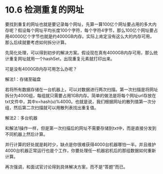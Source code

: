 # 10.6 检测重复的网址

要找到重复的网址也就是要记录每个网址，先算一算100亿个网址要占用的多大内存呢？假设每个网址平均长度100个字符，每个字符4字节，那么100亿个网址要占用40000亿个字节也就是约4000GB内存。实际上肯定没有这么大的内存可用，那么后续就要考虑如何拆分计算。

先简化处理，可以得到初步的解决方案。假设现在真有4000GB内存可用，那么统计重复网址就用一个hashSet，出现重复元素就打印出来。



可是没有4000GB内存可用怎么办呢？

解法1：存储至磁盘

若将所有数据存储在一台机器上，可以对数据进行两次扫描。第一次扫描是将网址拆分为4000组，每组就只需要占用1GB内存。简单的做法是将每个网址url存放在txt文件中，其中x=hash(u)%4000。也就是说，我们根据网址的散列值第一次分组，然后第二次扫描就可以用散列表找出重复值。



解法2：多台机器

和解法1操作一样，但是第一次扫描后的网址不需要存储到txt中，而是直接分发到不同机器上然后计算。

并行计算的好处就是耗时少，缺点是你很难获得4000台机器哪怕一半。并且维护4000台机器正常运行也是个工作，你要处理任一机器宕机后的那组数据如何重新计算。



再次强调，和面试官讨论得到具体解决方案，而不是“答题”而已。